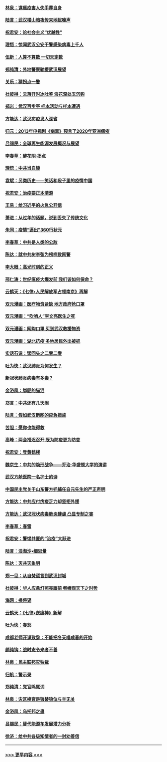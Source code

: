 #### [林泉：谋瘟疫害人失手葬自身](../pages/nsc993/n11897892.md?t=02270002) 
#### [陆言：武汉楼山暗夜传来地狱嚎声](../pages/nsc993/n11897033.md?t=02270002) 
#### [祝君安：论社会主义“优越性”](../pages/nsc993/n11897005.md?t=02270002) 
#### [理悟：惊闻武汉公安干警感染病毒上千人](../pages/nsc993/n11896947.md?t=02270002) 
#### [伍新：人算不算数 一切天定数](../pages/nsc993/n11893372.md?t=02270002) 
#### [郑纯清：外地警察驰援武汉展望](../pages/nsc993/n11893115.md?t=02270002) 
#### [关乐：猜拐点一瞥](../pages/nsc993/n11893020.md?t=02270002) 
#### [杜彼得：云落开时冰吐鉴 浪花深处玉沉钩](../pages/nsc993/n11892107.md?t=02270002) 
#### [郑岩：武汉百步亭 样本活动与样本遭遇](../pages/nsc993/n11892310.md?t=02270002) 
#### [方能达：武汉疠疫发人深省](../pages/nsc993/n11891376.md?t=02270002) 
#### [归元：2013年电视剧《病毒》预言了2020年亚洲瘟疫](../pages/nsc993/n11891126.md?t=02270002) 
#### [吕锡民：全球再生能源发展概况与展望](../pages/nsc993/n11890613.md?t=02270002) 
#### [李春草：醉花阴·拐点](../pages/nsc993/n11890567.md?t=02270002) 
#### [理悟：中共当自毙](../pages/nsc993/n11890559.md?t=02270002) 
#### [袁斌：另类历史——笑话和段子里的疫情中国](../pages/nsc993/n11889243.md?t=02270002) 
#### [祝君安：治疫要正本清源](../pages/nsc993/n11889085.md?t=02270002) 
#### [王易：给习近平的火急公开信](../pages/nsc993/n11888225.md?t=02270002) 
#### [萧进：从过年的话题，说到丢失了传统文化](../pages/nsc993/n11887732.md?t=02270002) 
#### [朱同：疫情“逼出”360行状元](../pages/nsc993/n11887678.md?t=02270002) 
#### [李春草：中共是人类的公敌](../pages/nsc993/n11887656.md?t=02270002) 
#### [陈达：就中共树李弦为榜样致网警](../pages/nsc993/n11887625.md?t=02270002) 
#### [李大眼：高光时刻的正义](../pages/nsc993/n11887585.md?t=02270002) 
#### [邢仁涛：世纪瘟疫大爆发前 我们该如何保命？](../pages/nsc993/n11887535.md?t=02270002) 
#### [云鹤天：《七律▪人民解放军占领南京》再解](../pages/nsc993/n11887524.md?t=02270002) 
#### [双元漫画：医疗物资紧缺 地方政府抢口罩](../pages/nsc993/n11884744.md?t=02270002) 
#### [双元漫画：“吹哨人”李文亮医生之死](../pages/nsc993/n11884705.md?t=02270002) 
#### [双元漫画：网购口罩 买到武汉救援物资](../pages/nsc993/n11884670.md?t=02270002) 
#### [双元漫画：湖北抗疫 多地居民外出被抓](../pages/nsc993/n11884643.md?t=02270002) 
#### [实话石说：猛回头之二零二零](../pages/nsc993/n11883968.md?t=02270002) 
#### [吐为快：武汉肺炎为何发生？](../pages/nsc993/n11882180.md?t=02270002) 
#### [新冠状肺炎病毒有多毒？](../pages/nsc993/n11881790.md?t=02270002) 
#### [金浴凤：绑匪的猫泪](../pages/nsc993/n11880664.md?t=02270002) 
#### [郑言：中共还有几天闹](../pages/nsc993/n11880645.md?t=02270002) 
#### [陆言：假如武汉断网的应急措施](../pages/nsc993/n11880619.md?t=02270002) 
#### [苦胆：愿你也能得救](../pages/nsc993/n11880601.md?t=02270002) 
#### [高峰：两会推迟召开  既为防疫更为防变](../pages/nsc993/n11879977.md?t=02270002) 
#### [祝君安：登黄鹤楼](../pages/nsc993/n11880583.md?t=02270002) 
#### [魏京生：中共的隐形战争——乔治‧华盛顿大学的演讲](../pages/nsc993/n11879765.md?t=02270002) 
#### [武汉方舱医院一名护士的诗](../pages/nsc993/n11878480.md?t=02270002) 
#### [中国民主党关于山东警方抓捕任自元先生的严正声明](../pages/nsc993/n11877506.md?t=02270002) 
#### [方能达：中共应付疠疫乏力却坚拒外援](../pages/nsc993/n11877497.md?t=02270002) 
#### [方能达：武汉冠状病毒肺炎肆虐 凸显专制之害](../pages/nsc993/n11877475.md?t=02270002) 
#### [李春草：春雷](../pages/nsc993/n11876287.md?t=02270002) 
#### [祝君安：警惕共匪的“治疫”大跃进](../pages/nsc993/n11876084.md?t=02270002) 
#### [陆言：浪淘沙•细思量](../pages/nsc993/n11876071.md?t=02270002) 
#### [陈达：灭共天象明](../pages/nsc993/n11876063.md?t=02270002) 
#### [郑一见：从自焚谎言到武汉封城](../pages/nsc993/n11875621.md?t=02270002) 
#### [杜彼得：华人应悬灯照亮跟前 卷幔观天下之时势](../pages/nsc993/n11874822.md?t=02270002) 
#### [海网：换将谣](../pages/nsc993/n11873712.md?t=02270002) 
#### [云鹤天：《七律▪送瘟神》新解](../pages/nsc993/n11873598.md?t=02270002) 
#### [吐为快：春愁](../pages/nsc993/n11872801.md?t=02270002) 
#### [成都老师开课致辞：不能把冬天唱成春的开始](../pages/nsc993/n11872653.md?t=02270002) 
#### [颜纯钩：战时态令来者不善](../pages/nsc993/n11872011.md?t=02270002) 
#### [林泉：民主联邦灭独裁](../pages/nsc993/n11870998.md?t=02270002) 
#### [归航：警示录](../pages/nsc993/n11870963.md?t=02270002) 
#### [郑纯清：党官鸣冤词](../pages/nsc993/n11870938.md?t=02270002) 
#### [林泉：灾区换官是狼替狼位与羊无关](../pages/nsc993/n11870896.md?t=02270002) 
#### [金浴凤：乌托邦之蛊](../pages/nsc993/n11870879.md?t=02270002) 
#### [吕锡民：替代能源车发展潜力分析](../pages/nsc993/n11870656.md?t=02270002) 
#### [徐济：给中共各级知情者的一封劝善信](../pages/nsc993/n11868561.md?t=02270002) 

----
#### [ >>> 更早内容 <<< ](../indexes/nsc993-earlier.md)
